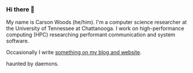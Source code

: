 ### Hi there 👋

My name is Carson Woods (he/him). I'm a computer science researcher at the University of Tennessee at Chattanooga. 
I work on high-performance computing (HPC) researching performant communication and system software. 

Occasionally I write [something on my blog and website](https://carsonwoods.io).

haunted by daemons.
